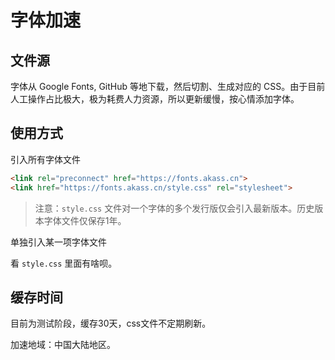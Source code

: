 # 字体加速

## 文件源

字体从 Google Fonts, GitHub 等地下载，然后切割、生成对应的 CSS。由于目前人工操作占比极大，极为耗费人力资源，所以更新缓慢，按心情添加字体。

## 使用方式

引入所有字体文件
```html
<link rel="preconnect" href="https://fonts.akass.cn">
<link href="https://fonts.akass.cn/style.css" rel="stylesheet">
```

> 注意：`style.css` 文件对一个字体的多个发行版仅会引入最新版本。历史版本字体文件仅保存1年。


单独引入某一项字体文件

看 `style.css` 里面有啥呗。

## 缓存时间

目前为测试阶段，缓存30天，css文件不定期刷新。

加速地域：中国大陆地区。